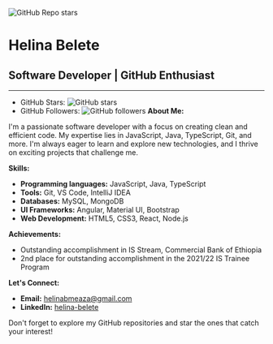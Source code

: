 ![GitHub Repo stars](https://img.shields.io/github/stars/helinabele/helinabelete?style=social)

# Helina Belete

## Software Developer | GitHub Enthusiast

---

- GitHub Stars: ![GitHub stars](https://img.shields.io/github/stars/helinabele/<your-repository>?style=social&logo=github)
- GitHub Followers: ![GitHub followers](https://img.shields.io/github/followers/helinabele?style=social&logo=github)
**About Me:**

I'm a passionate software developer with a focus on creating clean and efficient code. My expertise lies in JavaScript, Java, TypeScript, Git, and more. I'm always eager to learn and explore new technologies, and I thrive on exciting projects that challenge me.

**Skills:**

- **Programming languages:** JavaScript, Java, TypeScript
- **Tools:** Git, VS Code, IntelliJ IDEA
- **Databases:** MySQL, MongoDB
- **UI Frameworks:** Angular, Material UI, Bootstrap
- **Web Development:** HTML5, CSS3, React, Node.js

**Achievements:**

- Outstanding accomplishment in IS Stream, Commercial Bank of Ethiopia
- 2nd place for outstanding accomplishment in the 2021/22 IS Trainee Program

**Let's Connect:**

- **Email:** helinabmeaza@gmail.com
- **LinkedIn:** [helina-belete](https://www.linkedin.com/in/helina-belete-1aabaa165/)

Don't forget to explore my GitHub repositories and star the ones that catch your interest!
